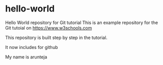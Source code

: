 # hello-world
Hello World repository for Git tutorial
This is an example repository for the Git tutoial on https://www.w3schools.com

This repository is built step by step in the tutorial. 


It now includes for github

My name is arunteja
